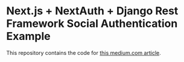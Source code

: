 # Next.js + NextAuth + Django Rest Framework Social Authentication Example

This repository contains the code for [this medium.com article](https://mahieyin-rahmun.medium.com/how-to-configure-social-authentication-in-a-next-js-next-auth-django-rest-framework-application-cb4c82be137).
